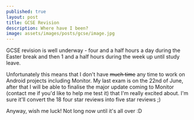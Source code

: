 ```yaml
---
published: true
layout: post
title: GCSE Revision
description: Where have I been?
image: assets/images/posts/gcse/image.jpg
---
```

GCSE revision is well underway - four and a half hours a day during the Easter break and then 1 and a half hours during the week up until study leave.

Unfortunately this means that I don't have ~~much time~~ any time to work on Android projects including Monitor. My last exam is on the 22nd of June, after that I will be able to finalise the major update coming to Monitor (contact me if you'd like to help me test it) that I'm really excited about. I'm sure it'll convert the 18 four star reviews into five star reviews ;)

Anyway, wish me luck! Not long now until it's all over :D
